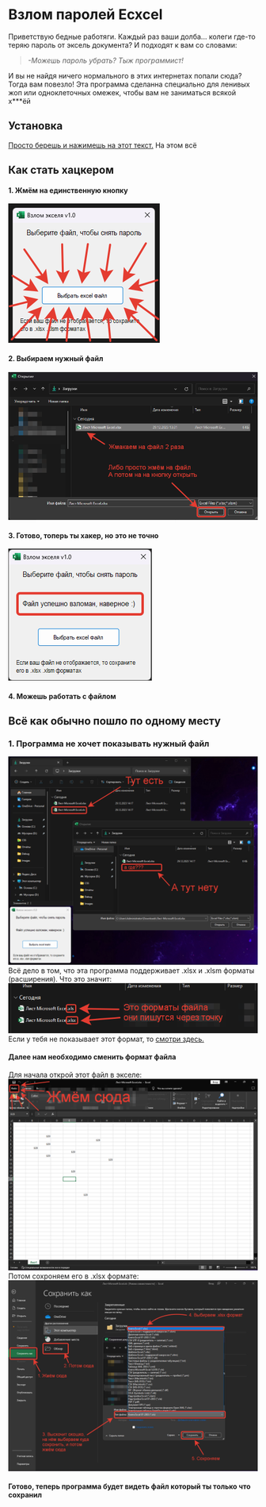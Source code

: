 # Взлом паролей Ecxcel

Приветствую бедные работяги. Каждый раз ваши долба... колеги где-то теряю пароль от эксель документа? И подходят к вам со словами: 
>*-Можешь пароль убрать? Тыж программист!*

И вы не найдя ничего нормального в этих интернетах попали сюда? Тогда вам повезло! Эта программа сделанна специально для ленивых жоп или одноклеточных омежек, чтобы вам не заниматься всякой х***ёй



## Установка
[Просто берешь и нажимешь на этот текст.](/Взлом%20паролей%20Excel.exe)
На этом всё



## Как стать хацкером
#### 1. Жмём на единственную кнопку
![Alt text](.//Images/image.png)
#### 2. Выбираем нужный файл
![Alt text](.//Images/image2.png)
#### 3. Готово, топерь ты хакер, но это не точно
![Alt text](.//Images/image3.png)
#### 4. Можешь работать с файлом



## Всё как обычно пошло по одному месту
### 1. Программа не хочет показывать нужный файл
![Alt text](.//Images/image4.png)
Всё дело в том, что эта программа поддерживает .xlsx и .xlsm форматы (расширения). 
Что это значит:
![Alt text](.//Images/image5.png)
Если у тебя не показывает этот формат, то [смотри здесь.](https://remontka.pro/file-extensions/)

#### Далее нам необходимо сменить формат файла
Для начала открой этот файл в экселе:
![Alt text](.//Images/image6.png)
Потом сохроняем его в .xlsx формате:
![Alt text](.//Images/image7.png)
#### Готово, теперь программа будет видеть файл который ты только что сохранил
